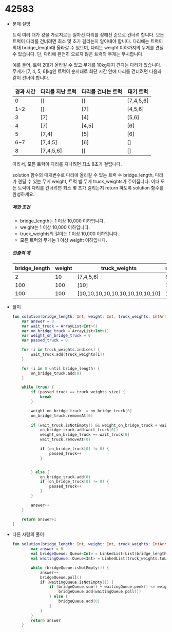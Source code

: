 # 42583

- 문제 설명

  트럭 여러 대가 강을 가로지르는 일차선 다리를 정해진 순으로 건너려 합니다. 모든 트럭이 다리를 건너려면 최소 몇 초가 걸리는지 알아내야 합니다. 다리에는 트럭이 최대 bridge_length대 올라갈 수 있으며, 다리는 weight 이하까지의 무게를 견딜 수 있습니다. 단, 다리에 완전히 오르지 않은 트럭의 무게는 무시합니다.

  예를 들어, 트럭 2대가 올라갈 수 있고 무게를 10kg까지 견디는 다리가 있습니다. 무게가 [7, 4, 5, 6]kg인 트럭이 순서대로 최단 시간 안에 다리를 건너려면 다음과 같이 건너야 합니다.

  | 경과 시간 | 다리를 지난 트럭 | 다리를 건너는 트럭 | 대기 트럭 |
  | --------- | ---------------- | ------------------ | --------- |
  | 0         | []               | []                 | [7,4,5,6] |
  | 1~2       | []               | [7]                | [4,5,6]   |
  | 3         | [7]              | [4]                | [5,6]     |
  | 4         | [7]              | [4,5]              | [6]       |
  | 5         | [7,4]            | [5]                | [6]       |
  | 6~7       | [7,4,5]          | [6]                | []        |
  | 8         | [7,4,5,6]        | []                 | []        |

  따라서, 모든 트럭이 다리를 지나려면 최소 8초가 걸립니다.

  solution 함수의 매개변수로 다리에 올라갈 수 있는 트럭 수 bridge_length, 다리가 견딜 수 있는 무게 weight, 트럭 별 무게 truck_weights가 주어집니다. 이때 모든 트럭이 다리를 건너려면 최소 몇 초가 걸리는지 return 하도록 solution 함수를 완성하세요.

  ##### 제한 조건

  - bridge_length는 1 이상 10,000 이하입니다.
  - weight는 1 이상 10,000 이하입니다.
  - truck_weights의 길이는 1 이상 10,000 이하입니다.
  - 모든 트럭의 무게는 1 이상 weight 이하입니다.

  ##### 입출력 예

  | bridge_length | weight | truck_weights                   | return |
  | ------------- | ------ | ------------------------------- | ------ |
  | 2             | 10     | [7,4,5,6]                       | 8      |
  | 100           | 100    | [10]                            | 101    |
  | 100           | 100    | [10,10,10,10,10,10,10,10,10,10] | 110    |

- 풀이

  ```kotlin
  fun solution(bridge_length: Int, weight: Int, truck_weights: IntArray): Int {
      var answer = 0
      var wait_truck = ArrayList<Int>()
      var on_bridge_truck = ArrayList<Int>()
      var weight_on_bridge_truck = 0
      var passed_truck = 0
  
      for (i in truck_weights.indices) {
          wait_truck.add(truck_weights[i])
      }
  
      for (i in 0 until bridge_length) {
          on_bridge_truck.add(0)
      }
  
      while (true) {
          if (passed_truck == truck_weights.size) {
              break
          }
  
          weight_on_bridge_truck -= on_bridge_truck[0]
          on_bridge_truck.removeAt(0)
        
          if (wait_truck.isNotEmpty() && weight_on_bridge_truck + wait_truck[0] <= weight) {
              on_bridge_truck.add(wait_truck[0])
              weight_on_bridge_truck += wait_truck[0]
              wait_truck.removeAt(0)
  
              if (on_bridge_truck[0] != 0) {
                  passed_truck++
              }
  
  
          } else {
              on_bridge_truck.add(0)
              if (on_bridge_truck[0] != 0) {
                  passed_truck++
              }
          }
  
          answer++
      }
  
      return answer+1
  }
  ```

- 다른 사람의 풀이

  ```kotlin
  fun solution(bridge_length: Int, weight: Int, truck_weights: IntArray): Int {
          var answer = 0
          val bridgeQueue: Queue<Int> = LinkedList(List(bridge_length){0})
          val waitingQueue: Queue<Int> = LinkedList(truck_weights.toList())
  
          while (bridgeQueue.isNotEmpty()) {
              answer++
              bridgeQueue.poll()
              if (waitingQueue.isNotEmpty()) {
                  if (bridgeQueue.sum() + waitingQueue.peek() <= weight) {
                      bridgeQueue.add(waitingQueue.poll())
                  } else {
                      bridgeQueue.add(0)
                  }
              }
          }
          return answer
      }
  ```